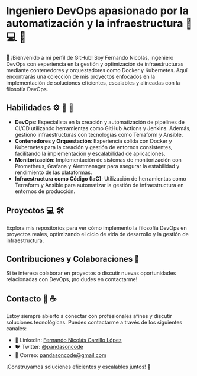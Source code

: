 # Ingeniero DevOps apasionado por la automatización y la infraestructura :rocket: :computer: :construction_worker:

👋 ¡Bienvenido a mi perfil de GitHub! Soy Fernando Nicolás, ingeniero DevOps con experiencia en la gestión y optimización de infraestructuras mediante contenedores y orquestadores como Docker y Kubernetes. Aquí encontrarás una colección de mis proyectos enfocados en la implementación de soluciones eficientes, escalables y alineadas con la filosofía DevOps.

## Habilidades :gear: :rocket: :wrench:

- **DevOps**: Especialista en la creación y automatización de pipelines de CI/CD utilizando herramientas como GitHub Actions y Jenkins. Además, gestiono infraestructuras con tecnologías como Terraform y Ansible.
- **Contenedores y Orquestación**: Experiencia sólida con Docker y Kubernetes para la creación y gestión de entornos consistentes, facilitando la implementación y escalabilidad de aplicaciones.
- **Monitorización**: Implementación de sistemas de monitorización con Prometheus, Grafana y Alertmanager para asegurar la estabilidad y rendimiento de las plataformas.
- **Infraestructura como Código (IaC)**: Utilización de herramientas como Terraform y Ansible para automatizar la gestión de infraestructura en entornos de producción.

## Proyectos :computer: :hammer_and_wrench:

Explora mis repositorios para ver cómo implemento la filosofía DevOps en proyectos reales, optimizando el ciclo de vida de desarrollo y la gestión de infraestructura.

## Contribuciones y Colaboraciones :handshake:

Si te interesa colaborar en proyectos o discutir nuevas oportunidades relacionadas con DevOps, ¡no dudes en contactarme!

## Contacto :email: :coffee:

Estoy siempre abierto a conectar con profesionales afines y discutir soluciones tecnológicas. Puedes contactarme a través de los siguientes canales:

- :briefcase: LinkedIn: [Fernando Nicolás Carrillo López](https://www.linkedin.com/in/fernando-nicolas-carrillo-lopez/)
- :bird: Twitter: [@pandasoncode](https://twitter.com/pandasoncode)
- :email: Correo: [pandasoncode@gmail.com](mailto:pandasoncode@gmail.com)

¡Construyamos soluciones eficientes y escalables juntos! :rocket:
